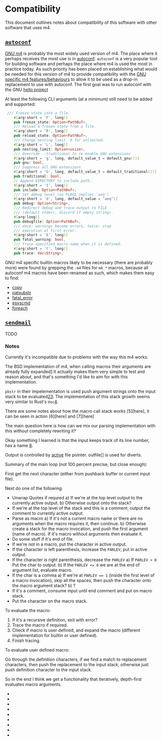 # Compatibility

This document outlines notes about compatibility of this software with other software that uses m4.

## [`autoconf`](https://www.gnu.org/software/autoconf/)

[GNU m4](https://www.gnu.org/software/m4/) is probably the most widely used version of m4. The place where it perhaps receives the most use is in [autoconf](https://www.gnu.org/software/autoconf/). `autoconf` is a very popular tool for building software and perhaps the place where m4 is used the most in practice today. As such priority has been placed on establishing what would be needed for this version of m4 to provide compatibility with the [GNU specific m4 features/behaviours](https://www.gnu.org/software/m4/manual/html_node/Extensions.html#Extensions) to allow it to be used as a drop-in replacement to use with autoconf. The first goal was to run autoconf with the GNU [hello project](https://www.gnu.org/software/hello/)

At least the following CLI arguments (at a minimum) still need to be added and supported:

```rust
 /// Freeze state into a file.
    #[arg(short = 'F', long)]
    pub freeze_state: Option<PathBuf>,
    /// Reload a frozen state from a file.
    #[arg(short = 'R', long)]
    pub reload_state: Option<PathBuf>,
    /// Change nesting limit. 0 for unlimited.
    #[arg(short = 'L', long)]
    pub nesting_limit: Option<usize>,
    /// Override --traditional to re-enable GNU extensions
    #[arg(short = 'g', long, default_value_t = default_gnu())]
    pub gnu: bool,
    /// Suppress all GNU extensions.
    #[arg(short = 'G', long, default_value_t = default_traditional())]
    pub traditional: bool,
    // Append DIRECTORY to include path.
    #[arg(short = 'I', long)]
    pub include: Option<PathBuf>,
    /// Set debug level (no FLAGS implies `aeq')
    #[arg(short = 'd', long, default_value = "aeq")]
    pub debug: Option<String>,
    /// Redirect debug and trace output to FILE
    /// (default stderr, discard if empty string).
    #[arg(long)]
    pub debugfile: Option<PathBuf>,
    /// once: warnings become errors, twice: stop
    /// execution at first error.
    #[arg(short = 'E', long)]
    pub fatal_warning: bool,
    /// Trace specified macro name when it is defined.
    #[arg(short = 't', long)]
    pub trace: Vec<String>,
```

GNU m4 specific builtin macros likely to be necessary (there are probably more) were found by grepping the `.m4` files for `m4_*` macros, because all autoconf m4 macros have been renamed as such, which makes them easy to find:

* [copy](https://www.gnu.org/software/m4/manual/m4.html#index-copy)
* [patsubstr](https://www.gnu.org/software/m4/manual/m4.html#index-patsubst)
* [fatal_error](https://www.gnu.org/software/m4/manual/m4.html#index-fatal_005ferror)
* [esyscmd](https://www.gnu.org/software/m4/manual/m4.html#index-esyscmd)
* [foreach](https://www.gnu.org/software/m4/manual/m4.html#index-foreach)

## [`sendmail`](https://www.proofpoint.com/us/products/email-protection/open-source-email-solution)

TODO

### Notes

Currently it's incompatible due to problems with the way this m4 works.

The BSD implementation of m4, when calling macros their arguments are already fully expanded[1][1]
It actually makes them very simple to test and reason about, and that's something I'd like to aim for with this implementation.

`pbstr` in their impelementation is used push argument strings onto the input stack to be evaluated[2][2][3][3]. The implementation of this stack growth seems very similar to Rust's `Vec`[4][4].

There are some notes about how the macro call stack works [5][here], it can be seen in action [6][here] and [7][here]

The main question here is how can we mix our parsing implementation with this without completely rewriting it?

Okay something I learned is that the input keeps track of its line number, has a name [8][8].

Output is controlled by [active](https://github.com/freebsd/freebsd-src/blob/main/usr.bin/m4/main.c#L86) file pointer. outfile[] is used for diverts.

Summary of the main loop (not 100 percent precise, but close enough):

First get the next character (either from pushback buffer or current input file).

Next do one of the following:

* Unwrap Quotes if requred
  a) If we're at the top level output to the currently active output.
  b) Otherwise output onto the stack?
* If we're at the top level of the stack and this is a comment, output the comment to currently active output.
* Parse as macro
  a) If it's not a current macro name or there are no arguments when the macro requires it, then continue.
  b) Otherwise create a stack for the macro invocation, and push the first argument (name of macro). If it's macro without arguments then evaluate it.
* Do some stuff if it's end of file.
* If we're not in a macro, put the character in active output.
* If the character is left parenthesis, increase the `PARLEV`, put in active output.
* If the character is right parenthesis, decrease the `PARLEV`
  a) If `PARLEV > 0` Put the char to output.
  b) If the `PARLEV <= 0` we are at the end of argument list, evaluate macro.
* If the char is a comma
  a) If we're at `PARLEV == 1` (inside the first level of a macro invocation), skip all the spaces, then push the character onto the macro argument stack?
  b) ?
* If it's a comment, consume input until end comment and put on macro stack.
* Put the character on the macro stack.

To evaluate the macro:

1. If it's a recursive definition, exit with error?
2. Trace the macro if required.
3. Check if macro is user defined, and expand the macro (different implementation for builtin or user defined).
4. Finish tracing.

To evaluate user defined macro:

Go through the definition characters, if we find a match to replacement characters, then push the replacement to the input stack, otherwise just push definition character to the input stack.


So in the end I think we get a functionality that iteratively, depth-first evaluates macro arguments.

- [1]: https://github.com/freebsd/freebsd-src/blob/main/usr.bin/m4/eval.c#L123
- [2]: https://github.com/freebsd/freebsd-src/blob/main/usr.bin/m4/eval.c#L207-L217
- [3]: https://github.com/freebsd/freebsd-src/blob/main/usr.bin/m4/misc.c#L94-L109
- [4]: https://github.com/freebsd/freebsd-src/blob/main/usr.bin/m4/misc.c#L199-L212
- [5]: https://github.com/freebsd/freebsd-src/blob/main/usr.bin/m4/NOTES#L32
- [6]: https://github.com/freebsd/freebsd-src/blob/main/usr.bin/m4/main.c#L434
- [7]: https://github.com/freebsd/freebsd-src/blob/main/usr.bin/m4/main.c#L480
- [8]: https://github.com/freebsd/freebsd-src/blob/main/usr.bin/m4/misc.c#L406-L413
- [9]: https://github.com/freebsd/freebsd-src/blob/main/usr.bin/m4/main.c#L341

